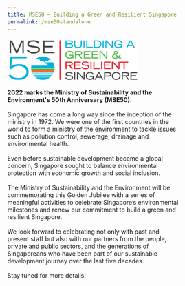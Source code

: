 ```yaml
---
title: MSE50 — Building a Green and Resilient Singapore
permalink: /mse50standalone
---
```


<style>

/*--------------------------------------------------------------
STYLING FOR INTRO
--------------------------------------------------------------*/
 
.img-icon {
 max-width: 60% !important;
margin-top: 10px !important;
}

.mse50-logo {
 max-width: 75% !important;
 }
 
.column {
  float: left;
  width: 33%;
  margin: 5px;
}

.icon-desc {
 line-height: 1.5rem !important;
 margin: 10px 0px !important;
 }
 
/* Clear floats after the columns */
.row:after {
  content: "";
  display: table;
  clear: both;
}
 
@media screen and (max-width: 600px) {
  .column {
    width: 75%;
    margin-left: 12.5%;
  }
}

/*--------------------------------------------------------------
STYLING FOR TIMELINE
--------------------------------------------------------------*/
 
 *,
*:after, 
*:before {
-webkit-box-sizing: border-box; 
-moz-box-sizing: border-box; 
box-sizing: border-box;}

.container {
  margin: 50px auto;
  max-width: 1600px;
  padding: 30px 20px;

  position: relative;
}

.content img {
  max-width: 100%;
  margin-bottom: 10px
}
  
a {
  text-decoration: none;
}
  
.clearfix:after {
  content: " ";
  display: table;
  clear: both;
} 

@media (min-width: 768px) {
  .vertical-line::after {
    top: -10px;
    right: 50%;
    background-color: #a6a6a6;
    overflow: hidden;
    position: absolute;
    content: "";
    display: block;
    height: 10px;
    width: 10px;
    border-radius: 50%;
    margin-right: -5px;
  }
  .vertical-line::before {
    top: -10px;
    right: 50%;
    background-color: #a6a6a6;
    overflow: hidden;
    position: absolute;
    content: "";
    display: block;
    height: 100%;
    width: 2px;
    margin-right: -2px;
  }
  .vesti-date-wrapper::before {
    top: 50%;
    background-color: #a6a6a6;
    overflow: hidden;
    position: absolute;
    content: "";
    display: block;
    height: 2px;
    width: 100%;
    margin-top: -2px;
    z-index: -10;
  }
}
.vesti-col {
  width: 100%;
}

.timeline-post {
  position: relative;
}

.timeline-post:nth-child(odd) {
  margin-top: 20px;
}

.timeline-post:nth-child(even) {
  margin-bottom: 15px;
  margin-top: 100px;
}

.photo {
  position: relative;
}
/*Vesti date*/

.vesti-date-wrapper {
  position: absolute;
  right: 50%;
  margin-right: -25px;
  bottom: -25px;
}

.vesti-date-wrapper .vesti-date {
  width: 50px;
  height: 50px;
  text-align: center;
  background: #fff;
  padding-top: 14px;
  margin-bottom: 5px;
  border-width: 2px;
  border-style: solid;
  -webkit-border-radius: 50%;
  border-radius: 50%;
  border-color: #a6a6a6;
}

/* .vesti-date-wrapper .vesti-date .date {
  font-size: 1em;
  text-align: center;
  color: #2d3e4f;
  line-height: 0px;
  display: block;
} */

.vesti-date-wrapper .vesti-date .year {
  font-size: 1em;
  text-align: center;
  color: #2d3e4f;
  line-height: 15px;
  display: block;
  text-transform: uppercase;
}

.timeline-post:nth-child(2n+3) {
  clear: both;
}

.timeline-post:nth-child(odd) .vesti-date-wrapper .vesti-date {
  float: right;
}

.timeline-post:nth-child(even) {
  /*float: right;*/
  margin-bottom: 15px;
  margin-top: 20px;
}

.timeline-post:nth-child(even) .vesti-date-wrapper {
  bottom: -25px;
  right: 50%;
  margin-right: -25px;
}

/*Vesti typography*/

.vesti-desc {
  text-align: center;
}

.vesti-desc h2 {
  color: #2d3e4f;
  text-transform: uppercase;
  font-size: 1.2em;
  font-weight: 800;
  margin-top: 28px !important;
  margin-bottom: 15px;
  transition-delay: 0s;
  transition-duration: 0.2s;
  transition-property: all;
  transition-timing-function: ease-out;
  line-height: 1.5rem;
}

.owl-item .vesti-desc h2 {
  margin-top: 50px;
}

.vesti-desc h2:hover {
  color: #00b388 !important;
}

.vesti-desc p {
  color: #2d3e4f;
  font-size: 16px !important;
  font-weight: 400;
  line-height: 1.2rem;
  margin-top: 10px;
  margin-bottom: 12px !important;
}

@media (min-width: 768px) {
  #section_2 .owl-item {
    padding: 0 20px;
  }
  .post-type-archive-vesti .container {
    max-width: 1600px;
  }
  .archive .site-content {
    margin-top: 100px;
  }
  .vesti-col {
    width: 43%;
  }
  .timeline {
    margin-top: 20px;
    margin-bottom: 50px;
    padding-top: 20px;
  }
  .vesti-date-wrapper {
    position: absolute;
    right: 150px;
    margin-right: 0px;
    bottom: auto;
  }
  .timeline-post:nth-child(odd) {
    float: left;
    margin-top: 0;
  }
  .timeline-post:nth-child(even) {
    float: right;
    margin-bottom: 15px;
    margin-top: 50px;
  }
  .vesti-desc h2 {
    margin-bottom: 15px;
    margin-top: 20px;
    font-size: 20px;
  }
  .timeline-post:nth-child(odd) .vesti-date-wrapper {
    right: -75px;
    top: 55px;
  }
  .timeline-post:nth-child(even) .vesti-date-wrapper {
    left: -75px;
    bottom: 15px;
  }
  .timeline-post:nth-child(odd) .vesti-date-wrapper,
  .timeline-post:nth-child(even) .vesti-date-wrapper {
    width: 77px;
  }
}

@media (min-width: 850px) {
  .timeline-post:nth-child(odd) .vesti-date-wrapper {
    right: -80px;
  }
  .timeline-post:nth-child(even) .vesti-date-wrapper {
    left: -80px;
  }
  .timeline-post:nth-child(odd) .vesti-date-wrapper,
  .timeline-post:nth-child(even) .vesti-date-wrapper {
    width: 85px;
  }
}
  
  @media (min-width: 920px) {
  .timeline-post:nth-child(odd) .vesti-date-wrapper {
    right: -87px;
  }
  .timeline-post:nth-child(even) .vesti-date-wrapper {
    left: -87px;
  }
  .timeline-post:nth-child(odd) .vesti-date-wrapper,
  .timeline-post:nth-child(even) .vesti-date-wrapper {
    width: 85px;
  }
}

@media (min-width: 1023px) {
  .timeline-post:nth-child(odd) .vesti-date-wrapper {
    right: -65px;
  }
  .timeline-post:nth-child(even) .vesti-date-wrapper {
    left: -65px;
  }
  .timeline-post:nth-child(odd) .vesti-date-wrapper,
  .timeline-post:nth-child(even) .vesti-date-wrapper {
    width: 95px;
  }
}

@media (min-width: 1100px) {
  .timeline-post:nth-child(odd) .vesti-date-wrapper {
    right: -65px;
  }
  .timeline-post:nth-child(even) .vesti-date-wrapper {
    left: -65px;
  }
  .timeline-post:nth-child(odd) .vesti-date-wrapper,
  .timeline-post:nth-child(even) .vesti-date-wrapper {
    width: 100px;
  }
}
  
@media (min-width: 1200px) {

  .timeline-post:nth-child(odd) .vesti-date-wrapper {
    right: -70px;
    top: 55px;
  }
  .timeline-post:nth-child(even) .vesti-date-wrapper {
    left: -70px;
  }
  .timeline-post:nth-child(odd) .vesti-date-wrapper,
  .timeline-post:nth-child(even) .vesti-date-wrapper {
    width: 132px;
  }
  .owl-item .vesti-desc h2 {
    margin-top: 75px;
  }
}

  @media (min-width: 1280px) {
  
  /*  .timeline {
    margin-top: 40px;
  }*/
  .timeline-post:nth-child(even) {
    margin-top: 100px;
  }
  .vesti-date-wrapper .vesti-date {
    width: 88px;
    height: 88px;
    padding: 18px;
  }

  .vesti-date-wrapper .vesti-date .year {
    font-size: 1em;
    line-height: 50px;
  }
  
  .timeline-post:nth-child(odd) .vesti-date-wrapper {
    right: -102px;
    top: 55px;
  }
  .timeline-post:nth-child(even) .vesti-date-wrapper {
    left: -102px;
  }
  .timeline-post:nth-child(odd) .vesti-date-wrapper,
  .timeline-post:nth-child(even) .vesti-date-wrapper {
    width: 140px;
  }
}

@media (min-width: 1400px) {
  .timeline-post:nth-child(odd) .vesti-date-wrapper {
    right: -102px;
    top: 55px;
  }
  .timeline-post:nth-child(even) .vesti-date-wrapper {
    left: -102px;
  }
  .timeline-post:nth-child(odd) .vesti-date-wrapper,
  .timeline-post:nth-child(even) .vesti-date-wrapper {
    width: 146px;
  }
}

@media (min-width: 1500px) {
  .timeline-post:nth-child(odd) .vesti-date-wrapper {
    right: -100px;
    top: 55px;
  }
  .timeline-post:nth-child(even) .vesti-date-wrapper {
    left: -100px;
  }
  .timeline-post:nth-child(odd) .vesti-date-wrapper,
  .timeline-post:nth-child(even) .vesti-date-wrapper {
    width: 155px;
  }
}

@media (min-width: 1600px) {
  .timeline-post:nth-child(odd) .vesti-date-wrapper {
    right: -100px;
    top: 55px;
  }
  .timeline-post:nth-child(even) .vesti-date-wrapper {
    left: -100px;
  }
  .timeline-post:nth-child(odd) .vesti-date-wrapper,
  .timeline-post:nth-child(even) .vesti-date-wrapper {
    width: 160px;
  }
}
 
/*--------------------------------------------------------------
STYLING FOR CARDS - ADDITIONAL RESOURCES
--------------------------------------------------------------*/
	
#resources-container > div > div > a > img {
    display: block;
    border: 0;
    max-width: 180px;
    max-height: auto;
    padding: 1em;
    border-radius: 15px 15px 0px 0px;
}

.card {
    flex: 1 0 500px;
    box-sizing: border-box;
    margin: 1em 0.5em;
    background: white;
    margin-bottom: 1em;
    border: 0.13em solid rgba(0,0,0,.1);
    border-radius: 15px;
    /* box-shadow: 2px 2px 6px 0px  rgba(0,0,0,0.3); */
}

.card a {
    color: inherit;
    text-decoration: none; /* no underline */
}

.card p,
.card-content h5 {
    padding: 1em;
    margin-top: 0.5em;
    margin-bottom: .5em;
    /* font-weight: bold; */
    color: inherit;
    text-decoration: none;
}

.card:hover {
    transition: all 0s ease-out;
    box-shadow: 0px 4px 8px rgba(38, 38, 38, 0.2);
    top: -4px;
    border: 2px solid #cccccc;
    background-color: white;
}

.card a:hover {
    color: black;
    text-decoration: none; /* no underline */
}

/* Flexbox stuff */

.cards {
    display: flex;
    flex-wrap: wrap;
    margin: 0 auto;
    /* padding: 0 1em; */
    text-align: center;
 }

@media screen and (min-width: 40em) {
  .card {
    max-width: calc(50% -  1em);
  }
}

@media screen and (min-width: 60em) {
  .card {
    max-width: calc(33% - 1em);
  }
}

@media screen and (max-width : 480px) {
	.card { 
    max-width: 100%; }
}
 
</style>

<img src="images/mse50/MSE50_Hori_Dark_RGB.png" alt="MSE50" class="mse50-logo"><br>
<p><b>2022 marks the Ministry of Sustainability and the Environment's 50th Anniversary (MSE50).</b>
<br><br>
Singapore has come a long way since the inception of the ministry in 1972. We were one of the first countries in the world to form a ministry of the environment to tackle issues such as pollution control, sewerage, drainage and environmental health.
<br><br>	
Even before sustainable development became a global concern, Singapore sought to balance environmental protection with economic growth and social inclusion.
<br><br>
The Ministry of Sustainability and the Environment will be commemorating this Golden Jubilee with a series of meaningful activities to celebrate Singapore’s environmental milestones  and renew our commitment to build a green and  resilient Singapore.
<br><br>
We look forward to celebrating not only with past and present staff but also with our partners from the people, private and public sectors, and the generations of Singaporeans who have been part of our sustainable development journey over the last five decades.
<br><br>
Stay tuned for more details!</p>

<!--
The Ministry of Sustainability and the Environment will be commemorating this Golden Jubilee with a series of meaningful activities to:</p>
<div class="row">
 <div class="column">
 <img src="images/mse50/milestones.png" class="img-icon" alt="MSE50"><br>
  <p class="icon-desc">Celebrate Singapore’s environmental milestones  and renew our commitment to build a green and  resilient Singapore<br></p>
 </div>
 <div class="column">
 <img src="images/mse50/people.png" class="img-icon" alt="MSE50"><br>
  <p class="icon-desc">Pay tribute to people who have contributed to  these environmental milestones<br></p>
 </div>
 <div class="column">
 <img src="images/mse50/partners.png" class="img-icon" alt="MSE50"><br>
  <p class="icon-desc">Celebrate the strong collaborations forged  with Singaporeans and 3P (people, private and  public) partners<br></p>
 </div>
</div>
-->

<!--
<h1>Our Journey</h1>

<div class="container">
    <div class="timeline clearfix">
    <div class="vertical-line">
      <div id="post-1" class="vesti-col timeline-post">
        <div class="vesti-content-wrapper">
          <div class="photo">
            <img src="https://www.nas.gov.sg/archivesonline/watermark/picas_data/tn_pcd/19980005056-8073-3222-4844/img0114.jpg">
            <div class="vesti-date-wrapper">
              <div class="vesti-date">
                <span class="year">1972</span>
              </div>
            </div>
          </div>
          <div class="vesti-desc">
                <h2>Formation of Ministry of Environment</h2>
            <p>On 16 September 1972, the Ministry of the Environment (ENV), to tackle issues such as pollution control, sewerage, drainage and environmental health.</p>
                <h2>Drafting of Singapore Water Master Plan</h2>
            <p>In the same year, Singapore's first Water Master Plan was drawn up. The plan outlined strategies for water resources to ensure a diversified and adequate supply that could meet future requirements.</p>
          </div>
          </div>
        </div>
      </div>
      <div id="post-2" class="vesti-col timeline-post">
        <div class="vesti-content-wrapper">
          <div class="photo">
            <img src="https://d33wubrfki0l68.cloudfront.net/6eb7e39110590bf5fb8204ecccec7b7014025679/a98b6/images/ch1_ulu_pandan_ip.jpg">
            <div class="vesti-date-wrapper">
              <div class="vesti-date">
                <span class="year">1979</span>
              </div>
            </div>
          </div>
          <div class="vesti-desc">
              <h2>Opening of Singapore's First Incineration Plant</h2>
            <p>On 30 July 1979, Singapore's and Southeast Asia's first incinerator plant, Ulu Pandan Incineration Plant, started operations.</p>
          </div>
        </div>
      </div>
      <div id="post-3" class="vesti-col timeline-post">
        <div class="vesti-content-wrapper">
          <div class="photo">
            <img src="https://www.news-medical.net/image.axd?picture=2021%2F10%2Fshutterstock_1483138139-1.jpg">
            <div class="vesti-date-wrapper">
              <div class="vesti-date">
                <span class="year">1982</span>
              </div>
            </div>
          </div>
          <div class="vesti-desc">
              <h2>Singapore Declared 'Malaria-Free'</h2>
            <p>Singapore was declared malaria-free by the World Health Organization (WHO) on 22 November 1982.</p>
          </div>
        </div>
      </div>
      <div id="post-4" class="vesti-col timeline-post">
        <div class="vesti-content-wrapper">
          <div class="photo">
            <img src="https://www.nas.gov.sg/archivesonline/watermark/picas_data/tn_pcd/19990007092-0004-3012-0348/img047.jpg">
            <div class="vesti-date-wrapper">
              <div class="vesti-date">
                <span class="year">1987</span>
              </div>
            </div>
          </div>
          <div class="vesti-desc">
              <h2>Completion of the Singapore River Clean-Up</h2>
            <p>The clean-up was officially declared complete on 2 September 1987. As part of the Clean Rivers Commemoration Celebration, a five-day carnival was held at Marina Bay.</p>
          </div>
        </div>
      </div>
    </div>
  </div>
-->

<!--
<h1>Our People</h1>

<i>Coming Soon: Video Series of MSE Officers</i>

<h1>Additional Resources</h1>
<br>
<div id="resources-container">
<h4>Learning Journeys</h4>
<div class="cards">
<div class="card">
        <a href="https://www.roots.gov.sg/places/places-landing/trails/singapore-river-walk" target="_blank">  
            <div class="card-content">
            <h5>Singapore River Walk</h5>
            </div>
          <img src="https://d33wubrfki0l68.cloudfront.net/a9154e74e9c95139dc8f60630dd4ee06387861a2/5f7f9/images/take-action-3.svg" alt="" style="width:300px;">
        </a>
    </div>
<div class="card">
        <a href="https://www.roots.gov.sg/places/places-landing/trails/Tampines-Heritage-Trail-Green-Spaces-Trail" target="_blank">  
            <div class="card-content">
            <h5>Green Spaces Trail</h5>
            </div>
          <img src="https://d33wubrfki0l68.cloudfront.net/a9154e74e9c95139dc8f60630dd4ee06387861a2/5f7f9/images/take-action-3.svg" alt="" style="width:300px;">
        </a>
    </div>	
</div>
	
<h4>Publications</h4>
<div class="cards">
  <div class="card">
        <a href="#" target="_blank">  
            <div class="card-content">
            <h5>NEA Hawker Book</h5>
            </div>
          <img src="https://d33wubrfki0l68.cloudfront.net/a9154e74e9c95139dc8f60630dd4ee06387861a2/5f7f9/images/take-action-3.svg" alt="" style="width:300px;">
        </a>
    </div>  
	<div class="card">
        <a href="#" target="_blank">  
            <div class="card-content">
            <h5>+65 Publication</h5>
            </div>
          <img src="https://d33wubrfki0l68.cloudfront.net/a9154e74e9c95139dc8f60630dd4ee06387861a2/5f7f9/images/take-action-3.svg" alt="" style="width:300px;">
        </a>
    </div>
</div>
-->
	
<!-- container end dic -->
